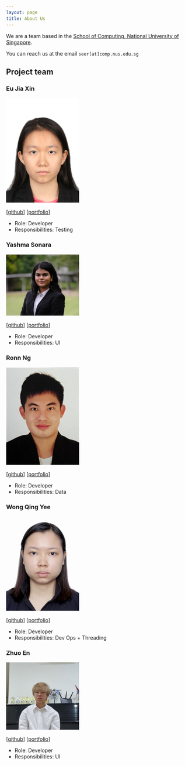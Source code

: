 ```yaml
---
layout: page
title: About Us
---
```


We are a team based in the [School of Computing, National University of Singapore](http://www.comp.nus.edu.sg).

You can reach us at the email `seer[at]comp.nus.edu.sg`

## Project team


### Eu Jia Xin

<img src="images/jiaxineu.png" width="200px">

[[github](https://github.com/JiaXinEu)]
[[portfolio](team/jiaxineu.md)]

* Role: Developer
* Responsibilities: Testing

### Yashma Sonara

<img src="images/yashma-sonara.png" width="200px">


[[github](https://github.com/yashma-sonara)]
[[portfolio](team/johndoe.md)]

* Role: Developer
* Responsibilities: UI


### Ronn Ng

<img src="images/ronnnnnnnnn.png" width="200px">

[[github](http://github.com/ronnnnnnnnn)] [[portfolio](team/johndoe.md)]

* Role: Developer
* Responsibilities: Data


### Wong Qing Yee

<img src="images/wongqingyee.png" width="200px">

[[github](http://github.com/Wongqingyee)]
[[portfolio](team/johndoe.md)]

* Role: Developer
* Responsibilities: Dev Ops + Threading


### Zhuo En

<img src="images/willowisp01.png" width="200px">

[[github](https://github.com/willowisp01)]
[[portfolio](team/johndoe.md)]

* Role: Developer
* Responsibilities: UI
